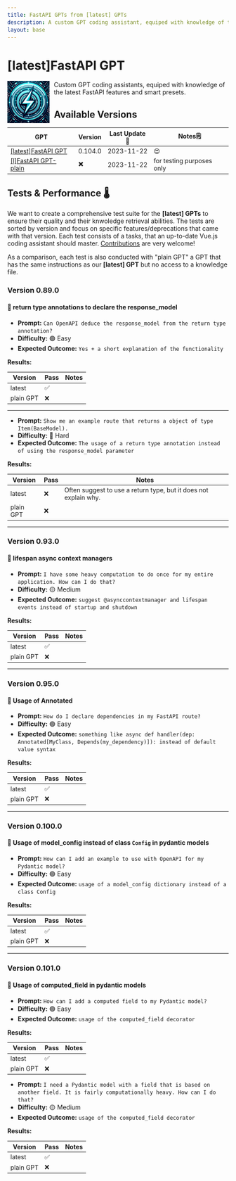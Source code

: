 ```yaml
---
title: FastAPI GPTs from [latest] GPTs
description: A custom GPT coding assistant, equiped with knowledge of the latest FastAPI features and smart presets.
layout: base
---
```

# [latest]FastAPI GPT

<img src="/assets/fastapi/logo_fastapigpt.png" width="96" alt="Icon of the FastAPI GPTs" style="float: left; margin-right: 10px;">
Custom GPT coding assistants, equiped with knowledge of the latest FastAPI features and smart presets. 

## Available Versions

| GPT | Version | Last Update📅 | Notes🗒️ |
|---|---|---|---|
| [[latest]FastAPI GPT](https://chat.openai.com/g/g-BhYCAfVXk-latest-fastapi-gpt) | 0.104.0 | 2023-11-22 | 😍 |
| [[l]FastAPI GPT- plain](https://chat.openai.com/g/g-UXYVWTbat-latest-fastapi-gpt-plain) | ✖️ | 2023-11-22 | for testing purposes only |


## Tests & Performance 🌡️

We want to create a comprehensive test suite for the **[latest] GPTs** to ensure their quality and their knwoledge retrieval abilities.
The tests are sorted by version and focus on specific features/deprecations that came with that version. Each test consists of a tasks, that an up-to-date Vue.js coding assistant should master. [Contributions](/README.md#contribution-guidelines) are very welcome!

As a comparison, each test is also conducted with "plain GPT" a GPT that has the same instructions as our **[latest] GPT** but no access to a knowledge file.

### Version 0.89.0

#### 🧪 return type annotations to declare the response_model

- **Prompt:** `Can OpenAPI deduce the response_model from the return type annotation?`
- **Difficulty:** 🟢 Easy
- **Expected Outcome:** `Yes + a short explanation of the functionality`

**Results:**

| Version | Pass | Notes |
|---|---|---|
| latest | ✅ |   |
| plain GPT | ❌ |   |

---
- **Prompt:** `Show me an example route that returns a object of type Item(BaseModel).`
- **Difficulty:** 🔴 Hard
- **Expected Outcome:** `The usage of a return type annotation instead of using the response_model parameter`

**Results:**

| Version | Pass | Notes |
|---|---|---|
| latest | ❌ | Often suggest to use a return type, but it does not explain why.  |
| plain GPT | ❌ |   |

---
### Version 0.93.0

#### 🧪 lifespan async context managers

- **Prompt:** `I have some heavy computation to do once for my entire application. How can I do that?`
- **Difficulty:** 🟡 Medium
- **Expected Outcome:** `suggest @asynccontextmanager and lifespan events instead of startup and shutdown`

**Results:**

| Version | Pass | Notes |
|---|---|---|
| latest | ✅ |   |
| plain GPT | ❌ |   |

---

### Version 0.95.0

#### 🧪 Usage of Annotated

- **Prompt:** `How do I declare dependencies in my FastAPI route?`
- **Difficulty:** 🟢 Easy
- **Expected Outcome:** `something like async def handler(dep: Annotated[MyClass, Depends(my_dependency)]): instead of default value syntax`

**Results:**

| Version | Pass | Notes |
|---|---|---|
| latest | ✅ |   |
| plain GPT | ❌ |   |

---


### Version 0.100.0

#### 🧪 Usage of model_config instead of class `Config` in pydantic models

- **Prompt:** `How can I add an example to use with OpenAPI for my Pydantic model?`
- **Difficulty:** 🟢 Easy
- **Expected Outcome:** `usage of a model_config dictionary instead of a class Config`

**Results:**

| Version | Pass | Notes |
|---|---|---|
| latest | ✅ |   |
| plain GPT | ❌ |   |

---

### Version 0.101.0

#### 🧪 Usage of computed_field in pydantic models

- **Prompt:** `How can I add a computed field to my Pydantic model?`
- **Difficulty:** 🟢 Easy
- **Expected Outcome:** `usage of the computed_field decorator`

**Results:**

| Version | Pass | Notes |
|---|---|---|
| latest | ✅ |   |
| plain GPT | ❌ |   |


- **Prompt:** `I need a Pydantic model with a field that is based on another field. It is fairly computationally heavy. How can I do that?`
- **Difficulty:** 🟡 Medium
- **Expected Outcome:** `usage of the computed_field decorator`

**Results:**

| Version | Pass | Notes |
|---|---|---|
| latest | ✅ |   |
| plain GPT | ❌ |   |


